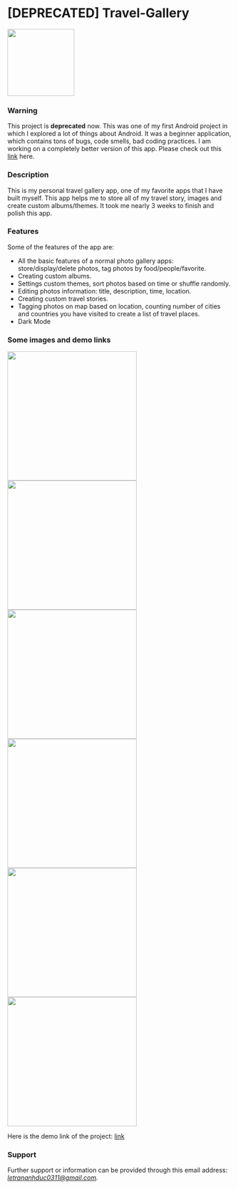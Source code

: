 # [DEPRECATED] Travel-Gallery
<img src="https://i.ibb.co/CWNdXgp/logo.png" width="150">

### Warning
This project is <b>deprecated</b> now. This was one of my first Android project in which I explored a lot of things about Android. It was a beginner application, which contains tons of bugs, code smells, bad coding practices. I am working on a completely better version of this app. Please check out this [link](https://github.com/anhanh11001/-UPGRADE-Travel-Gallery) here.

### Description
This is my personal travel gallery app, one of my favorite apps that I have built myself. This app helps me to store all of my travel story, images and create custom albums/themes. It took me nearly 3 weeks to finish and polish this app.

### Features
Some of the features of the app are:
- All the basic features of a normal photo gallery apps: store/display/delete photos, tag photos by food/people/favorite.
- Creating custom albums.
- Settings custom themes, sort photos based on time or shuffle randomly.
- Editing photos information: title, description, time, location.
- Creating custom travel stories.
- Tagging photos on map based on location, counting number of cities and countries you have visited to create a list of travel places.
- Dark Mode

### Some images and demo links
<img src="https://i.ibb.co/Swy1KJm/52956228-2129308364049166-6958296994653667328-n.png" width="290"> <img src="https://i.ibb.co/dWHrkmG/52612831-394404978036415-4627830839147757568-n.png" width="290">
<img src="https://i.ibb.co/KzRDXXN/52584270-585968711875955-4434798370162212864-n.png" width="290">
<img src="https://i.ibb.co/xqybkCC/52553579-361907821317844-5158824328921350144-n.png" width="290"> <img src="https://i.ibb.co/s5SS1rY/52498843-623162738144145-7166515192392581120-n.png" width="290">
<img src="https://i.ibb.co/0DRfXRy/52518045-575255082940738-4916558469433131008-n.png" width="290">

Here is the demo link of the project: [link](https://www.youtube.com/watch?v=p0QECovZeH8)

### Support
Further support or information can be provided through this email address: <i>letrananhduc0311@gmail.com<i>.
